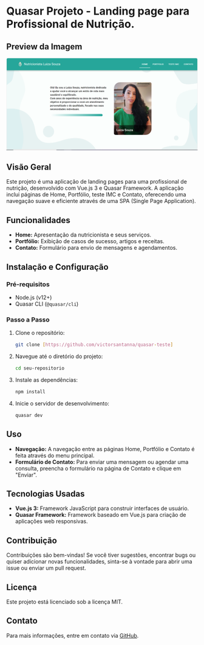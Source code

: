 # Quasar Projeto - Landing page para Profissional de Nutrição.

## Preview da Imagem
![Preview da Landing Page](https://github.com/victorsantanna/quasar-landing-page/blob/main/quasar-project/src/assets/img/preview-landing-pages.png)

## Visão Geral
Este projeto é uma aplicação de landing pages para uma profissional de nutrição, desenvolvido com Vue.js 3 e Quasar Framework. A aplicação inclui páginas de Home, Portfólio, teste IMC e Contato, oferecendo uma navegação suave e eficiente através de uma SPA (Single Page Application).

## Funcionalidades
- **Home:** Apresentação da nutricionista e seus serviços.
- **Portfólio:** Exibição de casos de sucesso, artigos e receitas.
- **Contato:** Formulário para envio de mensagens e agendamentos.

## Instalação e Configuração

### Pré-requisitos
- Node.js (v12+)
- Quasar CLI (`@quasar/cli`)

### Passo a Passo
1. Clone o repositório:
    ```bash
    git clone [https://github.com/victorsantanna/quasar-teste]
    ```
2. Navegue até o diretório do projeto:
    ```bash
    cd seu-repositorio
    ```
3. Instale as dependências:
    ```bash
    npm install
    ```
4. Inicie o servidor de desenvolvimento:
    ```bash
    quasar dev
    ```

## Uso
- **Navegação:** A navegação entre as páginas Home, Portfólio e Contato é feita através do menu principal.
- **Formulário de Contato:** Para enviar uma mensagem ou agendar uma consulta, preencha o formulário na página de Contato e clique em "Enviar".

## Tecnologias Usadas
- **Vue.js 3:** Framework JavaScript para construir interfaces de usuário.
- **Quasar Framework:** Framework baseado em Vue.js para criação de aplicações web responsivas.

## Contribuição
Contribuições são bem-vindas! Se você tiver sugestões, encontrar bugs ou quiser adicionar novas funcionalidades, sinta-se à vontade para abrir uma issue ou enviar um pull request.

## Licença
Este projeto está licenciado sob a licença MIT.

## Contato
Para mais informações, entre em contato via [GitHub](https://github.com/victorsantanna).
